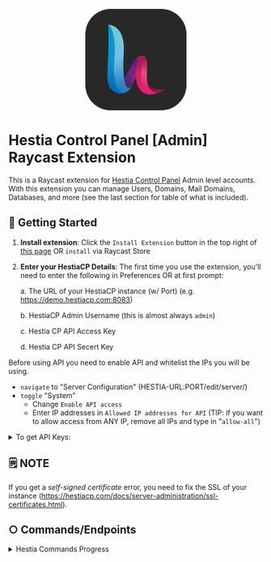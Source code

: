 <p align="center">
    <img src="./assets/hestia.png" width="200" height="200" />
</p>

# Hestia Control Panel [Admin] Raycast Extension

This is a Raycast extension for [Hestia Control Panel](https://hestiacp.com/) Admin level accounts. With this extension you can manage Users, Domains, Mail Domains, Databases, and more (see the last section for table of what is included).

## 🚀 Getting Started

1. **Install extension**: Click the `Install Extension` button in the top right of [this page](https://www.raycast.com/xmok/hestiacp-admin) OR `install` via Raycast Store

2. **Enter your HestiaCP Details**: The first time you use the extension, you'll need to enter the following in Preferences OR at first prompt:

    a. The URL of your HestiaCP instance (w/ Port) (e.g. https://demo.hestiacp.com:8083)

    b. HestiaCP Admin Username (this is almost always `admin`)

    c. Hestia CP API Access Key
    
    d. Hestia CP API Secert Key

Before using API you need to enable API and whitelist the IPs you will be using.
- `navigate` to "Server Configuration" (HESTIA-URL:PORT/edit/server/)
- `toggle` "System"
    - Change `Enable API access`
    - Enter IP addresses in `Allowed IP addresses for API` (TIP: if you want to allow access from ANY IP, remove all IPs and type in "`allow-all`")

<details>
<summary>To get API Keys:</summary>

1. METHOD 1 (recommended)
    - `ssh` into your HestiaCP instance
    - use HestiaCP CLI to run `v-add-access-key admin '*' Raycast` (AS ADMIN) (this will grant all API permissions and add a commnt as 'Raycast')
    - finally, `copy` the Access Keys (they will be output on the terminal)
    
2. METHOD 2 (this method is not recommended as it does not grant all API permissions athough you could use Method 2 to generate the key and then use CLI from METHOD 1 to grant all permissions)
    - `navigate` to "Users" and `click` the user ![](./assets/readme/1-hestiacp-users.png)
    - `click` on "Access Keys" ![](./assets/readme/2-hestiacp-user-access-keys.png)
    - `click` on "Add Access Key"
    - `enter` details and `Save` ![](./assets/readme/3-hestiacp-user-add-access-key.png)

</details>

## 🗒️ NOTE

If you get a *self-signed certificate* error, you need to fix the SSL of your instance (https://hestiacp.com/docs/server-administration/ssl-certificates.html).

## ○ Commands/Endpoints

<details>
<summary>Hestia Commands Progress</summary>

| cmd | included | commments |
|-----|----------|-----------|
| v-acknowledge-user-notification | ❌ | - |
| v-add-access-key | ❌ | - |
| v-add-backup-host | ❌ | - |
| v-add-cron-hestia-autoupdate | ❌ | - |
| v-add-cron-job | ❌ | - |
| v-add-cron-letsencrypt-job | ❌ | - |
| v-add-cron-reports | ❌ | - |
| v-add-cron-restart-job | ❌ | - |
| v-add-database | ✅ | - |
| v-add-database-host | ❌ | - |
| v-add-database-temp-user | ❌ | - |
| v-add-dns-domain | ❌ | - |
| v-add-dns-on-web-alias | ❌ | - |
| v-add-dns-record | ❌ | - |
| v-add-domain | ❌ | - |
| v-add-fastcgi-cache | ❌ | - |
| v-add-firewall-ban | ❌ | - |
| v-add-firewall-chain | ❌ | - |
| v-add-firewall-ipset | ❌ | - |
| v-add-firewall-rule | ❌ | - |
| v-add-fs-archive | ❌ | - |
| v-add-fs-directory | ❌ | - |
| v-add-fs-file | ❌ | - |
| v-add-letsencrypt-domain | ❌ | - |
| v-add-letsencrypt-host | ❌ | - |
| v-add-letsencrypt-user | ❌ | - |
| v-add-mail-account | ❌ | - |
| v-add-mail-account-alias | ❌ | - |
| v-add-mail-account-autoreply | ❌ | - |
| v-add-mail-account-forward | ❌ | - |
| v-add-mail-account-fwd-only | ❌ | - |
| v-add-mail-domain | ❌ | - |
| v-add-mail-domain-antispam | ❌ | - |
| v-add-mail-domain-antivirus | ❌ | - |
| v-add-mail-domain-catchall | ❌ | - |
| v-add-mail-domain-dkim | ❌ | - |
| v-add-mail-domain-reject | ❌ | - |
| v-add-mail-domain-smtp-relay | ❌ | - |
| v-add-mail-domain-ssl | ❌ | - |
| v-add-mail-domain-webmail | ❌ | - |
| v-add-remote-dns-domain | ❌ | - |
| v-add-remote-dns-host | ❌ | - |
| v-add-remote-dns-record | ❌ | - |
| v-add-sys-api-ip | ❌ | - |
| v-add-sys-dependencies | ❌ | - |
| v-add-sys-filemanager | ❌ | - |
| v-add-sys-firewall | ❌ | - |
| v-add-sys-ip | ❌ | - |
| v-add-sys-pma-sso | ❌ | - |
| v-add-sys-quota | ❌ | - |
| v-add-sys-roundcube | ❌ | - |
| v-add-sys-sftp-jail | ❌ | - |
| v-add-sys-smtp | ❌ | - |
| v-add-sys-smtp-relay | ❌ | - |
| v-add-sys-snappymail | ❌ | - |
| v-add-sys-web-terminal | ❌ | - |
| v-add-user | ✅ | - |
| v-add-user-2fa | ❌ | - |
| v-add-user-composer | ❌ | - |
| v-add-user-notification | ❌ | - |
| v-add-user-package | ❌ | - |
| v-add-user-sftp-jail | ❌ | - |
| v-add-user-sftp-key | ❌ | - |
| v-add-user-ssh-key | ❌ | - |
| v-add-user-wp-cli | ❌ | - |
| v-add-web-domain | ✅ | - |
| v-add-web-domain-alias | ❌ | - |
| v-add-web-domain-allow-users | ❌ | - |
| v-add-web-domain-backend | ❌ | - |
| v-add-web-domain-ftp | ❌ | - |
| v-add-web-domain-httpauth | ❌ | - |
| v-add-web-domain-proxy | ❌ | - |
| v-add-web-domain-redirect | ❌ | - |
| v-add-web-domain-ssl | ❌ | - |
| v-add-web-domain-ssl-force | ❌ | - |
| v-add-web-domain-ssl-hsts | ❌ | - |
| v-add-web-domain-ssl-preset | ❌ | - |
| v-add-web-domain-stats | ❌ | - |
| v-add-web-domain-stats-user | ❌ | - |
| v-add-web-php | ❌ | - |
| v-backup-user | ❌ | - |
| v-backup-users | ❌ | - |
| v-change-cron-job | ❌ | - |
| v-change-database-host-password | ❌ | - |
| v-change-database-owner | ❌ | - |
| v-change-database-password | ❌ | - |
| v-change-database-user | ❌ | - |
| v-change-dns-domain-dnssec | ❌ | - |
| v-change-dns-domain-exp | ❌ | - |
| v-change-dns-domain-ip | ❌ | - |
| v-change-dns-domain-soa | ❌ | - |
| v-change-dns-domain-tpl | ❌ | - |
| v-change-dns-domain-ttl | ❌ | - |
| v-change-dns-record | ❌ | - |
| v-change-dns-record-id | ❌ | - |
| v-change-domain-owner | ❌ | - |
| v-change-firewall-rule | ❌ | - |
| v-change-fs-file-permission | ❌ | - |
| v-change-mail-account-password | ❌ | - |
| v-change-mail-account-quota | ❌ | - |
| v-change-mail-account-rate-limit | ❌ | - |
| v-change-mail-domain-catchall | ❌ | - |
| v-change-mail-domain-rate-limit | ❌ | - |
| v-change-mail-domain-sslcert | ❌ | - |
| v-change-remote-dns-domain-exp | ❌ | - |
| v-change-remote-dns-domain-soa | ❌ | - |
| v-change-remote-dns-domain-ttl | ❌ | - |
| v-change-sys-api | ❌ | - |
| v-change-sys-config-value | ❌ | - |
| v-change-sys-db-alias | ❌ | - |
| v-change-sys-demo-mode | ❌ | - |
| v-change-sys-hestia-ssl | ❌ | - |
| v-change-sys-hostname | ❌ | - |
| v-change-sys-ip-name | ❌ | - |
| v-change-sys-ip-nat | ❌ | - |
| v-change-sys-ip-owner | ❌ | - |
| v-change-sys-ip-status | ❌ | - |
| v-change-sys-language | ❌ | - |
| v-change-sys-php | ❌ | - |
| v-change-sys-port | ❌ | - |
| v-change-sys-release | ❌ | - |
| v-change-sys-service-config | ❌ | - |
| v-change-sys-timezone | ❌ | - |
| v-change-sys-web-terminal-port | ❌ | - |
| v-change-sys-webmail | ❌ | - |
| v-change-user-config-value | ❌ | - |
| v-change-user-contact | ❌ | - |
| v-change-user-language | ❌ | - |
| v-change-user-name | ❌ | - |
| v-change-user-ns | ❌ | - |
| v-change-user-package | ❌ | - |
| v-change-user-password | ❌ | - |
| v-change-user-php-cli | ❌ | - |
| v-change-user-rkey | ❌ | - |
| v-change-user-role | ❌ | - |
| v-change-user-shell | ❌ | - |
| v-change-user-sort-order | ❌ | - |
| v-change-user-template | ❌ | - |
| v-change-user-theme | ❌ | - |
| v-change-web-domain-backend-tpl | ❌ | - |
| v-change-web-domain-dirlist | ❌ | - |
| v-change-web-domain-docroot | ❌ | - |
| v-change-web-domain-ftp-password | ❌ | - |
| v-change-web-domain-ftp-path | ❌ | - |
| v-change-web-domain-httpauth | ❌ | - |
| v-change-web-domain-ip | ❌ | - |
| v-change-web-domain-name | ❌ | - |
| v-change-web-domain-proxy-tpl | ❌ | - |
| v-change-web-domain-sslcert | ❌ | - |
| v-change-web-domain-sslhome | ❌ | - |
| v-change-web-domain-stats | ❌ | - |
| v-change-web-domain-tpl | ❌ | - |
| v-check-access-key | ❌ | - |
| v-check-api-key | ❌ | - |
| v-check-fs-permission | ❌ | - |
| v-check-mail-account-hash | ❌ | - |
| v-check-user-2fa | ❌ | - |
| v-check-user-hash | ❌ | - |
| v-check-user-password | ❌ | - |
| v-copy-fs-directory | ❌ | - |
| v-copy-fs-file | ❌ | - |
| v-copy-user-package | ❌ | - |
| v-delete-access-key | ❌ | - |
| v-delete-backup-host | ❌ | - |
| v-delete-cron-hestia-autoupdate | ❌ | - |
| v-delete-cron-job | ❌ | - |
| v-delete-cron-reports | ❌ | - |
| v-delete-cron-restart-job | ❌ | - |
| v-delete-database | ❌ | - |
| v-delete-database-host | ❌ | - |
| v-delete-database-temp-user | ❌ | - |
| v-delete-databases | ❌ | - |
| v-delete-dns-domain | ❌ | - |
| v-delete-dns-domains | ❌ | - |
| v-delete-dns-domains-src | ❌ | - |
| v-delete-dns-on-web-alias | ❌ | - |
| v-delete-dns-record | ❌ | - |
| v-delete-domain | ❌ | - |
| v-delete-fastcgi-cache | ❌ | - |
| v-delete-firewall-ban | ❌ | - |
| v-delete-firewall-chain | ❌ | - |
| v-delete-firewall-ipset | ❌ | - |
| v-delete-firewall-rule | ❌ | - |
| v-delete-fs-directory | ❌ | - |
| v-delete-fs-file | ❌ | - |
| v-delete-letsencrypt-domain | ❌ | - |
| v-delete-mail-account | ❌ | - |
| v-delete-mail-account-alias | ❌ | - |
| v-delete-mail-account-autoreply | ❌ | - |
| v-delete-mail-account-forward | ❌ | - |
| v-delete-mail-account-fwd-only | ❌ | - |
| v-delete-mail-domain | ❌ | - |
| v-delete-mail-domain-antispam | ❌ | - |
| v-delete-mail-domain-antivirus | ❌ | - |
| v-delete-mail-domain-catchall | ❌ | - |
| v-delete-mail-domain-dkim | ❌ | - |
| v-delete-mail-domain-reject | ❌ | - |
| v-delete-mail-domain-smtp-relay | ❌ | - |
| v-delete-mail-domain-ssl | ❌ | - |
| v-delete-mail-domain-webmail | ❌ | - |
| v-delete-mail-domains | ❌ | - |
| v-delete-remote-dns-domain | ❌ | - |
| v-delete-remote-dns-domains | ❌ | - |
| v-delete-remote-dns-host | ❌ | - |
| v-delete-remote-dns-record | ❌ | - |
| v-delete-sys-api-ip | ❌ | - |
| v-delete-sys-filemanager | ❌ | - |
| v-delete-sys-firewall | ❌ | - |
| v-delete-sys-ip | ❌ | - |
| v-delete-sys-mail-queue | ❌ | - |
| v-delete-sys-pma-sso | ❌ | - |
| v-delete-sys-quota | ❌ | - |
| v-delete-sys-sftp-jail | ❌ | - |
| v-delete-sys-smtp | ❌ | - |
| v-delete-sys-smtp-relay | ❌ | - |
| v-delete-sys-web-terminal | ❌ | - |
| v-delete-user | ❌ | - |
| v-delete-user-2fa | ❌ | - |
| v-delete-user-auth-log | ❌ | - |
| v-delete-user-backup | ❌ | - |
| v-delete-user-backup-exclusions | ❌ | - |
| v-delete-user-ips | ❌ | - |
| v-delete-user-log | ❌ | - |
| v-delete-user-notification | ❌ | - |
| v-delete-user-package | ❌ | - |
| v-delete-user-sftp-jail | ❌ | - |
| v-delete-user-ssh-key | ❌ | - |
| v-delete-user-stats | ❌ | - |
| ❌ v-delete-web-domain | ❌ | - |
| v-delete-web-domain-alias | ❌ | - |
| v-delete-web-domain-allow-users | ❌ | - |
| v-delete-web-domain-backend | ❌ | - |
| v-delete-web-domain-ftp | ❌ | - |
| v-delete-web-domain-httpauth | ❌ | - |
| v-delete-web-domain-proxy | ❌ | - |
| v-delete-web-domain-redirect | ❌ | - |
| v-delete-web-domain-ssl | ❌ | - |
| v-delete-web-domain-ssl-force | ❌ | - |
| v-delete-web-domain-ssl-hsts | ❌ | - |
| v-delete-web-domain-stats | ❌ | - |
| v-delete-web-domain-stats-user | ❌ | - |
| v-delete-web-domains | ❌ | - |
| v-delete-web-php | ❌ | - |
| v-download-backup | ❌ | - |
| v-dump-database | ❌ | - |
| v-dump-site | ❌ | - |
| v-export-rrd | ❌ | - |
| v-extract-fs-archive | ❌ | - |
| v-generate-api-key | ❌ | - |
| v-generate-debug-report | ❌ | - |
| v-generate-password-hash | ❌ | - |
| v-generate-ssl-cert | ❌ | - |
| v-get-dns-domain-value | ❌ | - |
| v-get-fs-file-type | ❌ | - |
| v-get-mail-account-value | ❌ | - |
| v-get-mail-domain-value | ❌ | - |
| v-get-sys-timezone | ❌ | - |
| v-get-sys-timezones | ❌ | - |
| v-get-user-salt | ❌ | - |
| v-get-user-value | ❌ | - |
| v-import-cpanel | ❌ | - |
| v-insert-dns-domain | ❌ | - |
| v-insert-dns-record | ❌ | - |
| v-insert-dns-records | ❌ | - |
| v-list-access-key | ❌ | - |
| v-list-access-keys | ❌ | - |
| v-list-api | ❌ | - |
| v-list-apis | ❌ | - |
| v-list-backup-host | ❌ | - |
| v-list-cron-job | ❌ | - |
| v-list-cron-jobs | ❌ | - |
| v-list-database | ❌ | - |
| v-list-database-host | ❌ | - |
| v-list-database-hosts | ❌ | - |
| v-list-database-types | ❌ | - |
| v-list-databases | ✅ | - |
| v-list-default-php | ❌ | - |
| v-list-dns-domain | ❌ | - |
| v-list-dns-domains | ❌ | - |
| v-list-dns-records | ❌ | - |
| v-list-dns-template | ❌ | - |
| v-list-dns-templates | ❌ | - |
| v-list-dnssec-public-key | ❌ | - |
| v-list-firewall | ❌ | - |
| v-list-firewall-ban | ❌ | - |
| v-list-firewall-ipset | ❌ | - |
| v-list-firewall-rule | ❌ | - |
| v-list-fs-directory | ❌ | - |
| v-list-letsencrypt-user | ❌ | - |
| v-list-mail-account | ❌ | - |
| v-list-mail-account-autoreply | ❌ | - |
| v-list-mail-accounts | ❌ | - |
| v-list-mail-domain | ❌ | - |
| v-list-mail-domain-dkim | ❌ | - |
| v-list-mail-domain-dkim-dns | ❌ | - |
| v-list-mail-domain-ssl | ❌ | - |
| v-list-mail-domains | ✅ | - |
| v-list-remote-dns-hosts | ❌ | - |
| v-list-sys-clamd-config | ❌ | - |
| v-list-sys-config | ❌ | - |
| v-list-sys-cpu-status | ❌ | - |
| v-list-sys-db-status | ❌ | - |
| v-list-sys-disk-status | ❌ | - |
| v-list-sys-dns-status | ❌ | - |
| v-list-sys-dovecot-config | ❌ | - |
| v-list-sys-hestia-autoupdate | ❌ | - |
| v-list-sys-hestia-ssl | ❌ | - |
| v-list-sys-hestia-updates | ❌ | - |
| v-list-sys-info | ❌ | - |
| v-list-sys-interfaces | ❌ | - |
| v-list-sys-ip | ❌ | - |
| v-list-sys-ips | ❌ | - |
| v-list-sys-languages | ❌ | - |
| v-list-sys-mail-status | ❌ | - |
| v-list-sys-memory-status | ❌ | - |
| v-list-sys-mysql-config | ❌ | - |
| v-list-sys-network-status | ❌ | - |
| v-list-sys-nginx-config | ❌ | - |
| v-list-sys-pgsql-config | ❌ | - |
| v-list-sys-php | ❌ | - |
| v-list-sys-php-config | ❌ | - |
| v-list-sys-proftpd-config | ❌ | - |
| v-list-sys-rrd | ❌ | - |
| v-list-sys-services | ❌ | - |
| v-list-sys-shells | ❌ | - |
| v-list-sys-spamd-config | ❌ | - |
| v-list-sys-sshd-port | ❌ | - |
| v-list-sys-themes | ❌ | - |
| v-list-sys-users | ❌ | - |
| v-list-sys-vsftpd-config | ❌ | - |
| v-list-sys-web-status | ❌ | - |
| v-list-sys-webmail | ❌ | - |
| v-list-user | ❌ | - |
| v-list-user-auth-log | ✅ | - |
| v-list-user-backup | ❌ | - |
| v-list-user-backup-exclusions | ❌ | - |
| v-list-user-backups | ❌ | - |
| v-list-user-ips | ✅ | - |
| v-list-user-log | ✅ | - |
| v-list-user-notifications | ✅ | - |
| v-list-user-ns | ❌ | - |
| v-list-user-package | ❌ | - |
| v-list-user-packages | ✅ | used when adding user |
| v-list-user-ssh-key | ❌ | - |
| v-list-user-stats | ✅ | - |
| v-list-users | ✅ | - |
| v-list-users-stats | ✅ | - |
| v-list-web-domain | ❌ | - |
| v-list-web-domain-accesslog | ✅ | - |
| v-list-web-domain-errorlog | ✅ | - |
| v-list-web-domain-ssl | ✅ | - |
| v-list-web-domains | ✅ | - |
| v-list-web-stats | ❌ | - |
| v-list-web-templates | ❌ | - |
| v-list-web-templates-backend | ❌ | - |
| v-list-web-templates-proxy | ❌ | - |
| v-log-action | ❌ | - |
| v-log-user-login | ❌ | - |
| v-log-user-logout | ❌ | - |
| v-move-fs-directory | ❌ | - |
| v-move-fs-file | ❌ | - |
| v-open-fs-config | ❌ | - |
| v-open-fs-file | ❌ | - |
| v-purge-nginx-cache | ❌ | - |
| v-rebuild-all | ❌ | - |
| v-rebuild-cron-jobs | ❌ | - |
| v-rebuild-database | ❌ | - |
| v-rebuild-databases | ❌ | - |
| v-rebuild-dns-domain | ❌ | - |
| v-rebuild-dns-domains | ❌ | - |
| v-rebuild-mail-domain | ❌ | - |
| v-rebuild-mail-domains | ❌ | - |
| v-rebuild-user | ❌ | - |
| v-rebuild-users | ❌ | - |
| v-rebuild-web-domain | ❌ | - |
| v-rebuild-web-domains | ❌ | - |
| v-refresh-sys-theme | ❌ | - |
| v-rename-user-package | ❌ | - |
| v-repair-sys-config | ❌ | - |
| v-restart-cron | ❌ | - |
| v-restart-dns | ❌ | - |
| v-restart-ftp | ❌ | - |
| v-restart-mail | ❌ | - |
| v-restart-proxy | ❌ | - |
| v-restart-service | ❌ | - |
| v-restart-system | ❌ | - |
| v-restart-web | ❌ | - |
| v-restart-web-backend | ❌ | - |
| v-restore-cron-job | ❌ | - |
| v-restore-database | ❌ | - |
| v-restore-dns-domain | ❌ | - |
| v-restore-mail-domain | ❌ | - |
| v-restore-user | ❌ | - |
| v-restore-web-domain | ❌ | - |
| v-revoke-api-key | ❌ | - |
| v-run-cli-cmd | ❌ | - |
| v-schedule-letsencrypt-domain | ❌ | - |
| v-schedule-user-backup | ❌ | - |
| v-schedule-user-backup-download | ❌ | - |
| v-schedule-user-restore | ❌ | - |
| v-search-command | ❌ | - |
| v-search-domain-owner | ❌ | - |
| v-search-fs-object | ❌ | - |
| v-search-object | ❌ | - |
| v-search-user-object | ❌ | - |
| v-start-service | ❌ | - |
| v-stop-firewall | ❌ | - |
| v-stop-service | ❌ | - |
| v-suspend-cron-job | ❌ | - |
| v-suspend-cron-jobs | ❌ | - |
| v-suspend-database | ❌ | - |
| v-suspend-database-host | ❌ | - |
| v-suspend-databases | ❌ | - |
| v-suspend-dns-domain | ❌ | - |
| v-suspend-dns-domains | ❌ | - |
| v-suspend-dns-record | ❌ | - |
| v-suspend-domain | ❌ | - |
| v-suspend-firewall-rule | ❌ | - |
| v-suspend-mail-account | ❌ | - |
| v-suspend-mail-accounts | ❌ | - |
| v-suspend-mail-domain | ❌ | - |
| v-suspend-mail-domains | ❌ | - |
| v-suspend-remote-dns-host | ❌ | - |
| v-suspend-user | ❌ | - |
| v-suspend-web-domain | ❌ | - |
| v-suspend-web-domains | ❌ | - |
| v-sync-dns-cluster | ❌ | - |
| v-unsuspend-cron-job | ❌ | - |
| v-unsuspend-cron-jobs | ❌ | - |
| v-unsuspend-database | ❌ | - |
| v-unsuspend-database-host | ❌ | - |
| v-unsuspend-databases | ❌ | - |
| v-unsuspend-dns-domain | ❌ | - |
| v-unsuspend-dns-domains | ❌ | - |
| v-unsuspend-dns-record | ❌ | - |
| v-unsuspend-domain | ❌ | - |
| v-unsuspend-firewall-rule | ❌ | - |
| v-unsuspend-mail-account | ❌ | - |
| v-unsuspend-mail-accounts | ❌ | - |
| v-unsuspend-mail-domain | ❌ | - |
| v-unsuspend-mail-domains | ❌ | - |
| v-unsuspend-remote-dns-host | ❌ | - |
| v-unsuspend-user | ❌ | - |
| ❌ v-unsuspend-web-domain | ❌ | - |
| ❌ v-unsuspend-web-domains | ❌ | - |
| v-update-database-disk | ❌ | - |
| v-update-databases-disk | ❌ | - |
| v-update-dns-templates | ❌ | - |
| v-update-firewall | ❌ | - |
| v-update-firewall-ipset | ❌ | - |
| v-update-host-certificate | ❌ | - |
| v-update-letsencrypt-ssl | ❌ | - |
| v-update-mail-domain-disk | ❌ | - |
| v-update-mail-domain-ssl | ❌ | - |
| v-update-mail-domains-disk | ❌ | - |
| v-update-mail-templates | ❌ | - |
| v-update-sys-defaults | ❌ | - |
| v-update-sys-hestia | ❌ | - |
| v-update-sys-hestia-all | ❌ | - |
| v-update-sys-hestia-git | ❌ | - |
| v-update-sys-ip | ❌ | - |
| v-update-sys-ip-counters | ❌ | - |
| v-update-sys-queue | ❌ | - |
| v-update-sys-rrd | ❌ | - |
| v-update-sys-rrd-apache2 | ❌ | - |
| v-update-sys-rrd-ftp | ❌ | - |
| v-update-sys-rrd-httpd | ❌ | - |
| v-update-sys-rrd-la | ❌ | - |
| v-update-sys-rrd-mail | ❌ | - |
| v-update-sys-rrd-mem | ❌ | - |
| v-update-sys-rrd-mysql | ❌ | - |
| v-update-sys-rrd-net | ❌ | - |
| v-update-sys-rrd-nginx | ❌ | - |
| v-update-sys-rrd-pgsql | ❌ | - |
| v-update-sys-rrd-ssh | ❌ | - |
| v-update-user-backup-exclusions | ❌ | - |
| v-update-user-counters | ❌ | - |
| v-update-user-disk | ❌ | - |
| v-update-user-package | ❌ | - |
| v-update-user-quota | ❌ | - |
| v-update-user-stats | ❌ | - |
| v-update-web-domain-disk | ❌ | - |
| v-update-web-domain-ssl | ❌ | - |
| v-update-web-domain-stat | ❌ | - |
| v-update-web-domain-traff | ❌ | - |
| v-update-web-domains-disk | ❌ | - |
| v-update-web-domains-stat | ❌ | - |
| v-update-web-domains-traff | ❌ | - |
| v-update-web-templates | ❌ | - |
| v-update-white-label-logo  | ❌ | - |

</details>